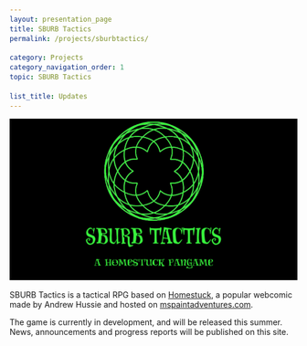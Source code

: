 ```yaml
---
layout: presentation_page
title: SBURB Tactics
permalink: /projects/sburbtactics/

category: Projects
category_navigation_order: 1
topic: SBURB Tactics

list_title: Updates
---
```

![SBURB Tactics](/assets/ST_splash.PNG)

SBURB Tactics is a tactical RPG based on [Homestuck](http://www.mspaintadventures.com), a popular webcomic made by Andrew Hussie and hosted on [mspaintadventures.com](http://www.mspaintadventures.com). 

The game is currently in development, and will be released this summer. News, announcements and progress reports will be published on this site.